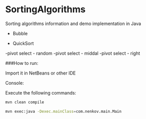 # SortingAlgorithms

Sorting algorithms information and demo implementation in Java

 * Bubble

 * QuickSort

 -pivot select - random
 -pivot select - middal
 -pivot select - right


###How to run:

Import it in NetBeans or other IDE

Console:

Execute the following commands:

```sh
mvn clean compile

mvn exec:java -Dexec.mainClass=com.nenkov.main.Main
```
